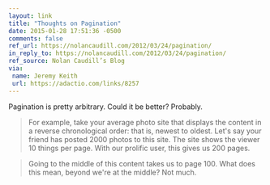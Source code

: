 ```yaml
---
layout: link
title: "Thoughts on Pagination"
date: 2015-01-28 17:51:36 -0500
comments: false
ref_url: https://nolancaudill.com/2012/03/24/pagination/
in_reply_to: https://nolancaudill.com/2012/03/24/pagination/
ref_source: Nolan Caudill’s Blog
via:
 name: Jeremy Keith
 url: https://adactio.com/links/8257
---
```


Pagination is pretty arbitrary. Could it be better? Probably.

> For example, take your average photo site that displays the content in a reverse chronological order: that is, newest to oldest. Let's say your friend has posted 2000 photos to this site. The site shows the viewer 10 things per page. With our prolific user, this gives us 200 pages.

> Going to the middle of this content takes us to page 100. What does this mean, beyond we're at the middle? Not much.